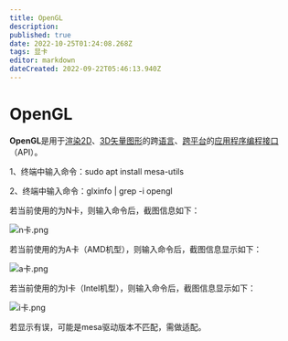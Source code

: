 ```yaml
---
title: OpenGL
description: 
published: true
date: 2022-10-25T01:24:08.268Z
tags: 显卡
editor: markdown
dateCreated: 2022-09-22T05:46:13.940Z
---
```


# OpenGL
**OpenGL**是用于[渲染](https://baike.baidu.com/item/渲染?fromModule=lemma_inlink)[2D](https://baike.baidu.com/item/2D?fromModule=lemma_inlink)、[3D](https://baike.baidu.com/item/3D?fromModule=lemma_inlink)[矢量图形](https://baike.baidu.com/item/矢量图形?fromModule=lemma_inlink)的跨[语言](https://baike.baidu.com/item/语言?fromModule=lemma_inlink)、[跨平台](https://baike.baidu.com/item/跨平台?fromModule=lemma_inlink)的[应用程序编程接口](https://baike.baidu.com/item/应用程序编程接口?fromModule=lemma_inlink)（API）。

1、终端中输入命令：sudo apt install mesa-utils

2、终端中输入命令：glxinfo | grep -i opengl

若当前使用的为N卡，则输入命令后，截图信息如下：

![n卡.png](/for_trans/opengl/n卡.png)

若当前使用的为A卡（AMD机型），则输入命令后，截图信息显示如下：

![a卡.png](/for_trans/opengl/a卡.png)

若当前使用的为I卡（Intel机型），则输入命令后，截图信息显示如下：

![i卡.png](/for_trans/opengl/i卡.png)

若显示有误，可能是mesa驱动版本不匹配，需做适配。

